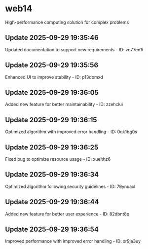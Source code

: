 # web14
High-performance computing solution for complex problems

## Update 2025-09-29 19:35:46
Updated documentation to support new requirements - ID: vo77en1i


## Update 2025-09-29 19:35:56
Enhanced UI to improve stability - ID: p13dbmxd


## Update 2025-09-29 19:36:05
Added new feature for better maintainability - ID: zzehclui


## Update 2025-09-29 19:36:15
Optimized algorithm with improved error handling - ID: 0qk1bg0s


## Update 2025-09-29 19:36:25
Fixed bug to optimize resource usage - ID: xueithz6


## Update 2025-09-29 19:36:34
Optimized algorithm following security guidelines - ID: 79ynuaxl


## Update 2025-09-29 19:36:44
Added new feature for better user experience - ID: 82dbnt8q


## Update 2025-09-29 19:36:54
Improved performance with improved error handling - ID: xr9ja3uy

